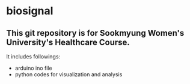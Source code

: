 # biosignal
## This git repository is for Sookmyung Women's University's Healthcare Course.
It includes followings:
- arduino ino file
- python codes for visualization and analysis
